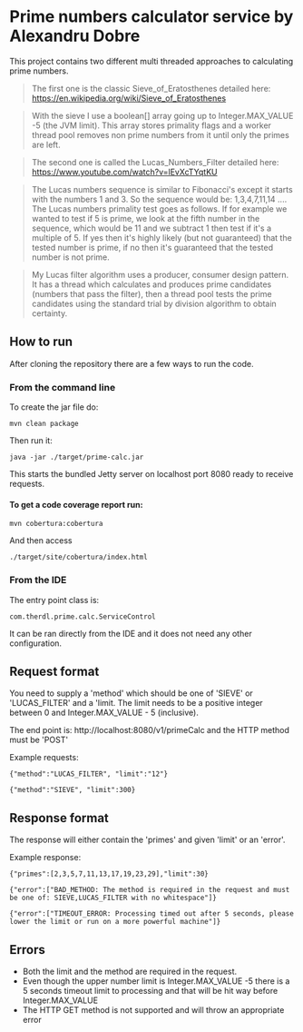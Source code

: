 # Prime numbers calculator service by Alexandru Dobre
This project contains two different multi threaded approaches to calculating prime numbers.

>The first one is the classic Sieve_of_Eratosthenes detailed here: https://en.wikipedia.org/wiki/Sieve_of_Eratosthenes

>With the sieve I use a boolean[] array going up to Integer.MAX_VALUE -5 (the JVM limit). This array stores primality flags and a worker thread pool removes non prime numbers from it until only the primes are left.

>The second one is called the Lucas_Numbers_Filter detailed here:
https://www.youtube.com/watch?v=lEvXcTYqtKU

>The Lucas numbers sequence is similar to Fibonacci's except it starts with the numbers 1 and 3. So the sequence would be: 1,3,4,7,11,14 ....
The Lucas numbers primality test goes as follows. If for example we wanted to test if 5 is prime, we look at the fifth number in the sequence, which would be 11 and we subtract 1 then test if it's a multiple of 5.
If yes then it's highly likely (but not guaranteed) that the tested number is prime, if no then it's guaranteed that the tested number is not prime.

>My Lucas filter algorithm uses a producer, consumer design pattern. It has a thread which calculates and produces prime candidates (numbers that pass the filter), then a thread pool tests the prime candidates using the standard trial by division algorithm to obtain certainty.

## How to run
After cloning the repository there are a few ways to run the code.

### From the command line
To create the jar file do:
```
mvn clean package
```
Then run it:
```
java -jar ./target/prime-calc.jar
```
This starts the bundled Jetty server on localhost port 8080 ready to receive requests.

#### To get a code coverage report run:
```
mvn cobertura:cobertura
```
And then access
```
./target/site/cobertura/index.html
```
### From the IDE
The entry point class is:
```
com.therdl.prime.calc.ServiceControl
```
It can be ran directly from the IDE and it does not need any other configuration.

## Request format
You need to supply a 'method' which should be one of 'SIEVE' or 'LUCAS_FILTER' and a 'limit. The limit needs to be a positive integer between 0 and Integer.MAX_VALUE - 5 (inclusive).

The end point is: http://localhost:8080/v1/primeCalc and the HTTP method must be 'POST'

Example requests:
```
{"method":"LUCAS_FILTER", "limit":"12"}
```
```
{"method":"SIEVE", "limit":300}
```
## Response format
The response will either contain the 'primes' and given 'limit' or an 'error'.

Example response:
```
{"primes":[2,3,5,7,11,13,17,19,23,29],"limit":30}
```
```
{"error":["BAD_METHOD: The method is required in the request and must be one of: SIEVE,LUCAS_FILTER with no whitespace"]}
```
```
{"error":["TIMEOUT_ERROR: Processing timed out after 5 seconds, please lower the limit or run on a more powerful machine"]}
```
## Errors
* Both the limit and the method are required in the request.
* Even though the upper number limit is Integer.MAX_VALUE -5 there is a 5 seconds timeout limit to processing and that will be hit way before Integer.MAX_VALUE
* The HTTP GET method is not supported and will throw an appropriate error
